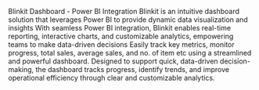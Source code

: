 Blinkit Dashboard - Power BI Integration
Blinkit is an intuitive dashboard solution that leverages Power BI to provide dynamic data visualization and insights
With seamless Power BI integration, Blinkit enables real-time reporting, interactive charts, and customizable analytics, empowering teams to make data-driven decisions
Easily track key metrics, monitor progress, total sales, average sales, and no. of item etc using a streamlined and powerful dashboard.
Designed to support quick, data-driven decision-making, the dashboard tracks progress, identify trends, and improve operational efficiency through clear and customizable analytics.

